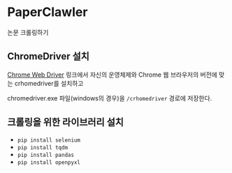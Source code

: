 # PaperClawler
논문 크롤링하기

## ChromeDriver 설치

[Chrome Web Driver](https://chromedriver.chromium.org/) 링크에서 자신의 운영체제와 Chrome 웹 브라우저의 버전에 맞는 crhomedriver를 설치하고

chromedriver.exe 파일(windows의 경우)을 `/crhomedriver` 경로에 저장한다.

## 크롤링을 위한 라이브러리 설치

* `pip install selenium`
* `pip install tqdm`
* `pip install pandas`
* `pip install openpyxl`